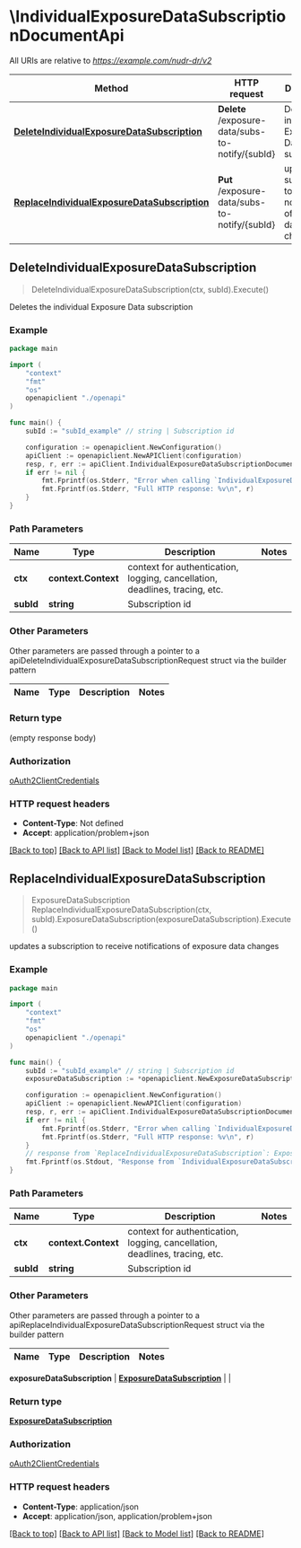 # \IndividualExposureDataSubscriptionDocumentApi

All URIs are relative to *https://example.com/nudr-dr/v2*

Method | HTTP request | Description
------------- | ------------- | -------------
[**DeleteIndividualExposureDataSubscription**](IndividualExposureDataSubscriptionDocumentApi.md#DeleteIndividualExposureDataSubscription) | **Delete** /exposure-data/subs-to-notify/{subId} | Deletes the individual Exposure Data subscription
[**ReplaceIndividualExposureDataSubscription**](IndividualExposureDataSubscriptionDocumentApi.md#ReplaceIndividualExposureDataSubscription) | **Put** /exposure-data/subs-to-notify/{subId} | updates a subscription to receive notifications of exposure data changes



## DeleteIndividualExposureDataSubscription

> DeleteIndividualExposureDataSubscription(ctx, subId).Execute()

Deletes the individual Exposure Data subscription

### Example

```go
package main

import (
    "context"
    "fmt"
    "os"
    openapiclient "./openapi"
)

func main() {
    subId := "subId_example" // string | Subscription id

    configuration := openapiclient.NewConfiguration()
    apiClient := openapiclient.NewAPIClient(configuration)
    resp, r, err := apiClient.IndividualExposureDataSubscriptionDocumentApi.DeleteIndividualExposureDataSubscription(context.Background(), subId).Execute()
    if err != nil {
        fmt.Fprintf(os.Stderr, "Error when calling `IndividualExposureDataSubscriptionDocumentApi.DeleteIndividualExposureDataSubscription``: %v\n", err)
        fmt.Fprintf(os.Stderr, "Full HTTP response: %v\n", r)
    }
}
```

### Path Parameters


Name | Type | Description  | Notes
------------- | ------------- | ------------- | -------------
**ctx** | **context.Context** | context for authentication, logging, cancellation, deadlines, tracing, etc.
**subId** | **string** | Subscription id | 

### Other Parameters

Other parameters are passed through a pointer to a apiDeleteIndividualExposureDataSubscriptionRequest struct via the builder pattern


Name | Type | Description  | Notes
------------- | ------------- | ------------- | -------------


### Return type

 (empty response body)

### Authorization

[oAuth2ClientCredentials](../README.md#oAuth2ClientCredentials)

### HTTP request headers

- **Content-Type**: Not defined
- **Accept**: application/problem+json

[[Back to top]](#) [[Back to API list]](../README.md#documentation-for-api-endpoints)
[[Back to Model list]](../README.md#documentation-for-models)
[[Back to README]](../README.md)


## ReplaceIndividualExposureDataSubscription

> ExposureDataSubscription ReplaceIndividualExposureDataSubscription(ctx, subId).ExposureDataSubscription(exposureDataSubscription).Execute()

updates a subscription to receive notifications of exposure data changes

### Example

```go
package main

import (
    "context"
    "fmt"
    "os"
    openapiclient "./openapi"
)

func main() {
    subId := "subId_example" // string | Subscription id
    exposureDataSubscription := *openapiclient.NewExposureDataSubscription("NotificationUri_example", []string{"MonitoredResourceUris_example"}) // ExposureDataSubscription | 

    configuration := openapiclient.NewConfiguration()
    apiClient := openapiclient.NewAPIClient(configuration)
    resp, r, err := apiClient.IndividualExposureDataSubscriptionDocumentApi.ReplaceIndividualExposureDataSubscription(context.Background(), subId).ExposureDataSubscription(exposureDataSubscription).Execute()
    if err != nil {
        fmt.Fprintf(os.Stderr, "Error when calling `IndividualExposureDataSubscriptionDocumentApi.ReplaceIndividualExposureDataSubscription``: %v\n", err)
        fmt.Fprintf(os.Stderr, "Full HTTP response: %v\n", r)
    }
    // response from `ReplaceIndividualExposureDataSubscription`: ExposureDataSubscription
    fmt.Fprintf(os.Stdout, "Response from `IndividualExposureDataSubscriptionDocumentApi.ReplaceIndividualExposureDataSubscription`: %v\n", resp)
}
```

### Path Parameters


Name | Type | Description  | Notes
------------- | ------------- | ------------- | -------------
**ctx** | **context.Context** | context for authentication, logging, cancellation, deadlines, tracing, etc.
**subId** | **string** | Subscription id | 

### Other Parameters

Other parameters are passed through a pointer to a apiReplaceIndividualExposureDataSubscriptionRequest struct via the builder pattern


Name | Type | Description  | Notes
------------- | ------------- | ------------- | -------------

 **exposureDataSubscription** | [**ExposureDataSubscription**](ExposureDataSubscription.md) |  | 

### Return type

[**ExposureDataSubscription**](ExposureDataSubscription.md)

### Authorization

[oAuth2ClientCredentials](../README.md#oAuth2ClientCredentials)

### HTTP request headers

- **Content-Type**: application/json
- **Accept**: application/json, application/problem+json

[[Back to top]](#) [[Back to API list]](../README.md#documentation-for-api-endpoints)
[[Back to Model list]](../README.md#documentation-for-models)
[[Back to README]](../README.md)

